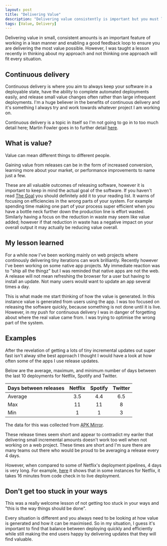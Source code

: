 ```yaml
---
layout: post
title: "Delivering Value"
description: "Delivering value consistently is important but you must look at where the value is coming from"
tags: [Value, Delivery]
---
```


Delivering value in small, consistent amounts is an important feature of working in a lean manner and enabling a good feedback loop to ensure you are delivering the most value possible. However, I was taught a lesson recently in thinking about my approach and not thinking one approach will fit every situation.

## Continuous delivery

Continuous delivery is where you aim to always keep your software in a deployable state, have the ability to complete automated deployments easily, and release small value changes often rather than large infrequent deployments. I'm a huge believer in the benefits of continuous delivery and it's something I always try and work towards whatever project I am working on.

Continuous delivery is a topic in itself so I'm not going to go in to too much detail here; Martin Fowler goes in to further detail [here](https://martinfowler.com/bliki/ContinuousDelivery.html).

## What is value?

Value can mean different things to different people. 

Gaining value from releases can be in the form of increased conversion, learning more about your market, or performance improvements to name just a few.

These are all valuable outcomes of releasing software, however it is important to keep in mind the actual goal of the software. If you haven't read [The Goal](http://martint86.github.io/the-goal/) you should definitely add it to your reading list. It warns of focusing on efficiencies in the wrong parts of your system. For example spending time making one part of your process super efficient when you have a bottle neck further down the production line is effort wasted. Similarly having a focus on the reduction in waste may seem like value added; however if that reduction in waste has a negative impact on your overall output it may actually be reducing value overall.

## My lesson learned

For a while now I've been working mainly on web projects where continously delivering tiny iterations can work brilliantly. Recently however I've been working on some native app projects. My immediate reaction was to "ship all the thingz" but I was reminded that native apps are not the web. A release will not mean refreshing the browser for a user but having to install an update. Not many users would want to update an app several times a day.

This is what made me start thinking of how the value is generated. In this instance value is generated from users using the app. I was too focused on releasing the software quickly, because something is not done until it is live. However, in my push for continuous delivery I was in danger of forgetting about where the real value came from. I was trying to optimise the wrong part of the system.

## Examples

After the revelation of getting a lots of tiny incremental updates out super fast isn't alway sthe best approach I thought I would have a look at how often some of the apps I use release updates.

Below are the average, maximum, and minimum number of days between the last 10 deployments for Netflix, Spotify and Twitter.

| Days between releases        | Netflix           | Spotify   | Twitter |
| ------------- |:-------------:|:-----:|:-----:|
| Average     | 3.5 | 4.4 | 6.5 |
| Max      | 11      |   11 | 8 |
| Min | 1      |    1 | 3 |

The data for this was collected from [APK Mirror](www.apkmirror.com).

These release times seem short and appear to contradict my eariler that delivering small incremental amounts doesn't work too well when not working on a web project. These times are short and I'm sure there are many teams out there who would be proud to be averaging a release every 4 days.

However, when compared to some of Netflix's deployment pipelines, 4 days is very long. For example, [here](https://medium.com/netflix-techblog/how-we-build-code-at-netflix-c5d9bd727f15) it shows that in some instances for Netflix, it takes 16 minutes from code check in to live deployment. 

## Don't get too stuck in your ways

This was a really welcome lesson of not getting too stuck in your ways and "this is the way things should be done".

Every situation is different and you always need to be looking at how value is generated and how it can be maximised. So in my situation, I guess it's important to find that balance between deploying quickly and efficiently while still making the end users happy by delivering updates that they will find valuable.
